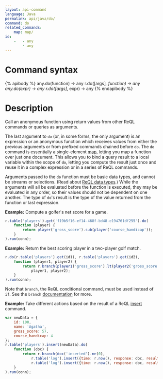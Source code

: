```yaml
---
layout: api-command
language: Java
permalink: api/java/do/
command: do
related_commands:
    map: map/
io:
    -   - any
        - any
---
```


# Command syntax #

{% apibody %}
any.do(function) &rarr; any
r.do([args]*, function) &rarr; any
any.do(expr) &rarr; any
r.do([args]*, expr) &rarr; any
{% endapibody %}

# Description #

Call an anonymous function using return values from other ReQL commands or queries as arguments.

The last argument to `do` (or, in some forms, the only argument) is an expression or an anonymous function which receives values from either the previous arguments or from prefixed commands chained before `do`. The `do` command is essentially a single-element [map](/api/java/map/), letting you map a function over just one document. This allows you to bind a query result to a local variable within the scope of `do`, letting you compute the result just once and reuse it in a complex expression or in a series of ReQL commands.

Arguments passed to the `do` function must be basic data types, and cannot be streams or selections. (Read about [ReQL data types](/docs/data-types/).) While the arguments will all be evaluated before the function is executed, they may be evaluated in any order, so their values should not be dependent on one another. The type of `do`'s result is the type of the value returned from the function or last expression.

__Example:__ Compute a golfer's net score for a game.

```js
r.table('players').get('f19b5f16-ef14-468f-bd48-e194761df255').do(
    function (player) {
        return player('gross_score').sub(player('course_handicap'));
    }
).run(conn);
```

__Example:__ Return the best scoring player in a two-player golf match.

```js
r.do(r.table('players').get(id1), r.table('players').get(id2),
    function (player1, player2) {
        return r.branch(player1('gross_score').lt(player2('gross_score')),
            player1, player2);
    }
).run(conn);
```

Note that `branch`, the ReQL conditional command, must be used instead of `if`. See the `branch` [documentation](/api/java/branch) for more.

__Example:__ Take different actions based on the result of a ReQL [insert](/api/java/insert) command.

```js
var newData = {
    id: 100,
    name: 'Agatha',
    gross_score: 57,
    course_handicap: 4
};
r.table('players').insert(newData).do(
    function (doc) {
        return r.branch(doc('inserted').ne(0),
            r.table('log').insert({time: r.now(), response: doc, result: 'ok'}),
            r.table('log').insert({time: r.now(), response: doc, result: 'error'}))
    }
).run(conn);
```
